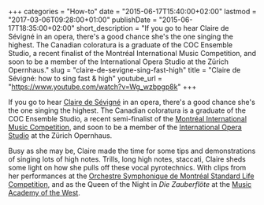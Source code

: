 +++
categories = "How-to"
date = "2015-06-17T15:40:00+02:00"
lastmod = "2017-03-06T09:28:00+01:00"
publishDate = "2015-06-17T18:35:00+02:00"
short_description = "If you go to hear Claire de Sévigné in an opera, there&#039;s a good chance she&#039;s the one singing the highest. The Canadian coloratura is a graduate of the COC Ensemble Studio, a recent finalist of the Montréal International Music Competition, and soon to be a member of the International Opera Studio at the Zürich Opernhaus."
slug = "claire-de-sevigne-sing-fast-high"
title = "Claire de Sévigné: how to sing fast &amp; high"
youtube_url = "https://www.youtube.com/watch?v=Wg_wzbpgp8k"
+++

If you go to hear [Claire de Sévigné](/scene/people/claire-de-sevigne/) in an opera, there's a good chance she's the one singing the highest. The Canadian coloratura is a graduate of the COC Ensemble Studio, a recent semi-finalist of the [Montréal International Music Competition](http://concoursmontreal.ca/en/), and soon to be a member of the [International Opera Studio](https://www.opernhaus.ch/en/ensemble/international-opera-studio/) at the Zürich Opernhaus.

Busy as she may be, Claire made the time for some tips and demonstrations of singing lots of high notes. Trills, long high notes, staccati, Claire sheds some light on how she pulls off these vocal pyrotechnics. With clips from her performances at the [Orchestre Symphonique de Montréal Standard Life Competition](http://www.osm.ca/en/osm-manulife-competition), and as the Queen of the Night in *Die Zauberflöte* at the [Music Academy of the West](/scene/companies/music-academy-of-the-west-voice-program/).
